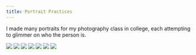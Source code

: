```yaml
---
title: Portrait Practices
---
```


I made many portraits for my photography class in college, each attempting to glimmer on who the person is.

![](/images/photography-assets/portrait-1.jpg)
![](/images/photography-assets/portrait-2.jpg)
![](/images/photography-assets/portrait-3.jpg)
![](/images/photography-assets/portrait-preview.jpg)
![](/images/photography-assets/portrait-5.jpg)
![](/images/photography-assets/portrait-6.jpg)
![](/images/photography-assets/portrait-7.jpg)
